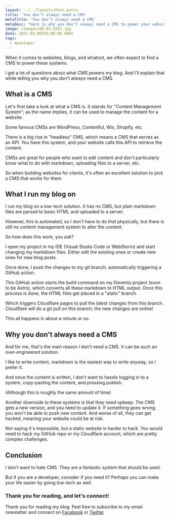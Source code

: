 ```yaml
---
layout: ../../layouts/Post.astro
title: 'You don’t always need a CMS'
metaTitle: 'You don’t always need a CMS'
metaDesc: "Here is why you don't always need a CMS to power your website"
image: /images/08-03-2022.jpg
date: 2022-03-08T03:00:00.000Z
tags:
  - developer
---
```


When it comes to websites, blogs, and whatnot, we often expect to find a CMS to power these systems.

I get a lot of questions about what CMS powers my blog.
And I'll explain that while telling you why you don't always need a CMS.

## What is a CMS

Let's first take a look at what a CMS is. It stands for "Content Management System"; as the name implies, it can be used to manage the content for a website.

Some famous CMSs are WordPress, Contentful, Wix, Shopify, etc.

There is a big rise in "headless" CMS, which means a CMS that serves as an API.
You have this system, and your website calls this API to retrieve the content.

CMSs are great for people who want to edit content and don't particularly know what to do with markdown, uploading files to a server, etc.

So when building websites for clients, it's often an excellent solution to pick a CMS that works for them.

## What I run my blog on

I run my blog on a low-tech solution.
It has no CMS, but plain markdown files are parsed to basic HTML and uploaded to a server.

However, this is automated, so I don't have to do that physically, but there is still no content management system to alter the content.

So how does this work, you ask?

I open my project in my IDE (Visual Studio Code or WebStorm) and start changing my markdown files.
Either edit the existing ones or create new ones for new blog posts.

Once done, I push the changes to my git branch, automatically triggering a GitHub action.

This GitHub action starts the build command on my Eleventy project (soon to be Astro), which converts all these markdown to HTML output.
Once this process is done, the HTML files get placed in a "static" branch.

Which triggers Cloudflare pages to pull the latest changes from this branch.
Cloudflare will do a git pull on this branch; the new changes are online!

This all happens in about a minute or so.

## Why you don't always need a CMS

And for me, that's the main reason I don't need a CMS. It can be such an over-engineered solution.

I like to write content, markdown is the easiest way to write anyway, so I prefer it.

And once the content is written, I don't want to hassle logging in to a system, copy-pasting the content, and pressing publish.

(Although this is roughly the same amount of time)

Another downside to these systems is that they need upkeep. The CMS gets a new version, and you need to update it.
If something goes wrong, you won't be able to push new content.
And worse of all, they can get hacked, meaning your website could be at risk.

Not saying it's impossible, but a static website is harder to hack. You would need to hack my GitHub repo or my Cloudflare account, which are pretty complex challenges.

## Conclusion

I don't want to hate CMS. They are a fantastic system that should be used.

But if you are a developer, consider if you need it?
Perhaps you can make your life easier by going low-tech as well.

### Thank you for reading, and let's connect!

Thank you for reading my blog. Feel free to subscribe to my email newsletter and connect on [Facebook](https://www.facebook.com/DailyDevTipsBlog) or [Twitter](https://twitter.com/DailyDevTips1)
